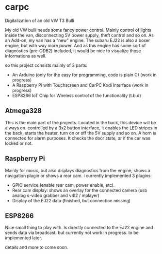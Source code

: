 # carpc
Digitalization of an old VW T3 Bulli

My old VW bulli needs some fancy power control. Mainly control of lights inside the van, disconnecting 5V power supply, theft control and so on. As an Add-on, my van has a "new" engine. The subaru EJ22 is also a boxer engine, but with way more power. And as this engine has some sort of diagnostics (pre-ODB2) included, it would be nice to visualize those informations as well.

so this project consists mainly of 3 parts:
- An Arduino (only for the easy for programming, code is plain C) (work in progress)
- A Raspberry Pi with Touchscreen and CarPC Kodi Interface (work in progress)
- ESP8266 IoT Chip for Wireless control of the functionality (t.b.d)

## Atmega328
This is the main part of the projects. Located in the back, this device will be always on. controlled by a 3x2 button interface, it enables the LED stripes in the back, starts the heater, turn on or off the 5V supply and so on. A horn is connected for alarm purposes. It checks the door state, or if the car was locked or not. 

## Raspberry Pi
Mainly for music, but also displays diagnostics from the engine, shows a navigation plugin or shows a rear cam. i currently implemented 3 plugins:
- GPIO service (enable rear cam, power enable, etc).
- Rear cam display: shows an overlay for the connected camera (usb analog s-video grabber and v4l2 / mplayer)
- Display of the EJ22 data (finished, but connection missing)
 
## ESP8266
Nice small thing to play with. Is directly connected to the EJ22 engine and sends data via broadcast. but currently not work in progress. to be implemented later.


details and more to come soon.
